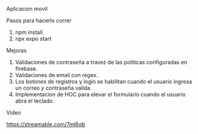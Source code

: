 Aplicacion movil

Pasos para hacerlo correr

1. npm install
2. npx expo start

Mejoras
1. Validaciones de contraseña a travez de las politicas configuradas en firebase.
2. Validaciones de email con regex.
3. Los botones de registros y login se habilitan cuando el usuario ingresa un correo y contraseña valida.
4. Implementacion de HOC para elevar el formulario cuando el usuario abra el teclado.

Video

https://streamable.com/7ml6qb
